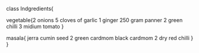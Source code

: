 class Indgredients{

vegetable{2 onions 
5 cloves of garlic
1 ginger
250 gram panner
2 green chilli
3 midium tomato
}

masala{
jerra
cumin seed
2 green cardmom
black cardmom
2 dry red chilli
}
}